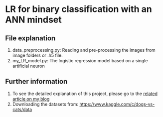 # LR for binary classification with an ANN mindset

## File explanation
1. data_preprocessing.py: Reading and pre-processing the images from image folders or .h5 file.
2. my_LR_model.py: The logistic regression model based on a single artificial neuron

## Further information
1. To see the detailed explanation of this project, please go to the [related article on my blog](http://neohsu.com/2017/11/29/binary-classification-using-logistic-regression-with-an-ann-mindset/)
2. Downloading the datasets from: https://www.kaggle.com/c/dogs-vs-cats/data

